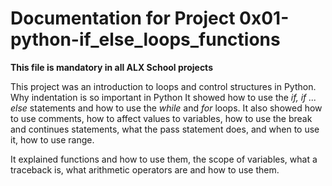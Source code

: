 # Documentation for Project 0x01-python-if_else_loops_functions

**This file is mandatory in all ALX School projects**



This project was an introduction to loops and control structures in Python. Why indentation is so important in Python
It showed how to use the *if, if ... else* statements and how to use the *while* and *for* loops. It also showed how to use comments, how to affect values to variables, how to use the break and continues statements, what the pass statement does, and when to use it, how to use range.


It explained functions and how to use them, the scope of variables, what a traceback is, what arithmetic operators are and how to use them.
